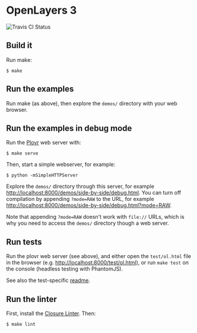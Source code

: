 # OpenLayers 3

![Travis CI Status](https://secure.travis-ci.org/openlayers/ol3.png)

## Build it

Run make:

    $ make

## Run the examples

Run make (as above), then explore the `demos/` directory with your web browser.

## Run the examples in debug mode

Run the [Plovr](http://plovr.com/) web server with:

    $ make serve

Then, start a simple webserver, for example:

    $ python -mSimpleHTTPServer

Explore the `demos/` directory through this server, for example <http://localhost:8000/demos/side-by-side/debug.html>. You can turn off compilation by appending `?mode=RAW` to the URL, for example <http://localhost:8000/demos/side-by-side/debug.html?mode=RAW>.

Note that appending `?mode=RAW` doesn't work with `file://` URLs, which is why you need to access the `demos/` directory though a web server.

## Run tests

Run the plovr web server (see above), and either open the `test/ol.html` file
in the browser (e.g. <http://localhost:8000/test/ol.html>), or run `make test`
on the console (headless testing with PhantomJS).

See also the test-specific [readme](https://github.com/openlayers/ol3/tree/master/test).

## Run the linter

First, install the [Closure Linter](https://developers.google.com/closure/utilities/docs/linter_howto).  Then:

    $ make lint
